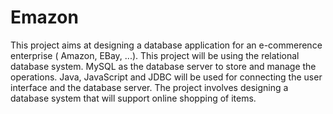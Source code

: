 # Emazon

This project aims at designing a database application for an e-commerence enterprise ( Amazon, EBay, ...).
This project will be using the relational database system. MySQL as the database server to store and manage the operations.
Java, JavaScript and JDBC will be used for connecting the user interface and the database server.
The project involves designing a database system that will support online shopping of items. 

